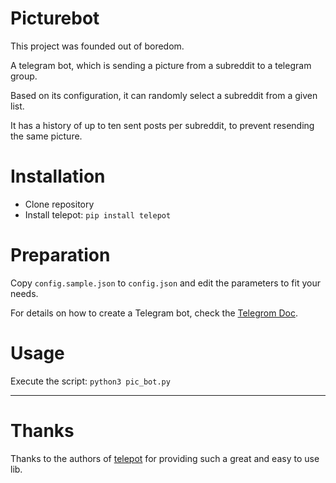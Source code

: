 # Picturebot

This project was founded out of boredom.

A telegram bot, which is sending a picture from a subreddit to a telegram group.

Based on its configuration, it can randomly select a subreddit from a given list.

It has a history of up to ten sent posts per subreddit, to prevent resending the same picture.

# Installation

- Clone repository
- Install telepot:
`pip install telepot`

# Preparation

Copy `config.sample.json` to `config.json` and edit the parameters to fit your needs.

For details on how to create a Telegram bot, check the [Telegrom Doc](https://core.telegram.org/bots#6-botfather).

# Usage

Execute the script: `python3 pic_bot.py`

___

# Thanks
Thanks to the authors of [telepot](https://telepot.readthedocs.io/en/latest/) for providing such a great and easy to use lib.

